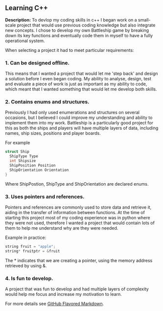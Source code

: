 ## Learning C++

**Description:** To devlop my coding skills in c++ I began work on a small-scale project that would use previous coding knowledge but also integrate new concepts. I chose to develop my own Battleship game by breaking down its key functions and eventually code them in myself to have a fully operational system.

When selecting a project it had to meet particular requirements:

### 1. Can be designed offline.

This means that I wanted a project that would let me 'step back' and design a solution before I even began coding. My ability to analyse, design, test and evaluate a piece of work is just as important as my ability to code, which meant that I wanted something that would let me develop both skills.

### 2. Contains enums and structures.

Previously I had only used enumerations and structures on several occasions, but I believed I could improve my understanding and ability to implement them into my work. Battleship is a particularly good project for this as both the ships and players will have multiple layers of data, including names, ship sizes, positions and player boards.

For example
```c++
struct Ship
  ShipType Type
  int Shipsize
  ShipPosition Position
  ShipOrientation Orientation
}
```
Where ShipPostion, ShipType and ShipOrientation are declared enums.

### 3. Uses pointers and references.

Pointers and references are commonly used to store data and retrieve it, aiding in the transfer of information between functions. At the time of starting this project most of my coding experience was in python where they were not used, therefore I wanted a project that would contain lots of them to help me understand why are they were needed.

Example in practice:
```c++
string fruit = "apple";
string* fruitptr = &fruit
```
The * indicates that we are creating a pointer, using the memory address retrieved by using &.

### 4. Is fun to develop.

A project that was fun to develop and had multiple layers of complexity would help me focus and increase my motivation to learn.

For more details see [GitHub Flavored Markdown](https://guides.github.com/features/mastering-markdown/).
